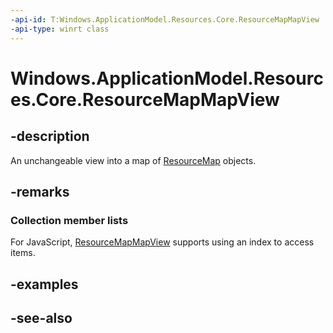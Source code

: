 ```yaml
---
-api-id: T:Windows.ApplicationModel.Resources.Core.ResourceMapMapView
-api-type: winrt class
---
```


<!-- Class syntax.
public class ResourceMapMapView : Windows.Foundation.Collections.IIterable<Windows.Foundation.Collections.IKeyValuePair<System.String, Windows.ApplicationModel.Resources.Core.ResourceMap>>, Windows.Foundation.Collections.IMapView<System.String, Windows.ApplicationModel.Resources.Core.ResourceMap>
-->

# Windows.ApplicationModel.Resources.Core.ResourceMapMapView

## -description
An unchangeable view into a map of [ResourceMap](resourcemap.md) objects.

## -remarks
### Collection member lists

For JavaScript, [ResourceMapMapView](resourcemapmapview.md) supports using an index to access items.

## -examples

## -see-also